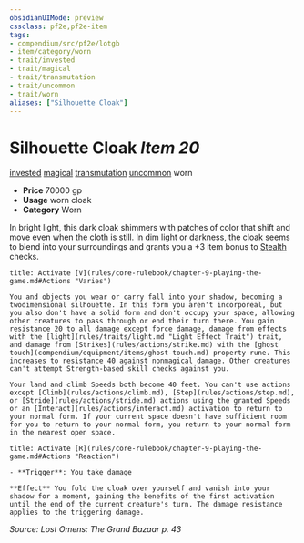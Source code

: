 ```yaml
---
obsidianUIMode: preview
cssclass: pf2e,pf2e-item
tags:
- compendium/src/pf2e/lotgb
- item/category/worn
- trait/invested
- trait/magical
- trait/transmutation
- trait/uncommon
- trait/worn
aliases: ["Silhouette Cloak"]
---
```

# Silhouette Cloak *Item 20*  
[invested](rules/traits/invested.md "Invested Item Trait")  [magical](rules/traits/magical.md "Magical Item Trait")  [transmutation](rules/traits/transmutation.md "Transmutation School Trait")  [uncommon](rules/traits/uncommon.md "Uncommon Rarity Trait")  worn  

- **Price** 70000 gp
- **Usage** worn cloak
- **Category** Worn

In bright light, this dark cloak shimmers with patches of color that shift and move even when the cloth is still. In dim light or darkness, the cloak seems to blend into your surroundings and grants you a +3 item bonus to [Stealth](compendium/skills.md#Stealth) checks.

```ad-embed-ability
title: Activate [V](rules/core-rulebook/chapter-9-playing-the-game.md#Actions "Varies")

You and objects you wear or carry fall into your shadow, becoming a twodimensional silhouette. In this form you aren't incorporeal, but you also don't have a solid form and don't occupy your space, allowing other creatures to pass through or end their turn there. You gain resistance 20 to all damage except force damage, damage from effects with the [light](rules/traits/light.md "Light Effect Trait") trait, and damage from [Strikes](rules/actions/strike.md) with the [ghost touch](compendium/equipment/items/ghost-touch.md) property rune. This increases to resistance 40 against nonmagical damage. Other creatures can't attempt Strength-based skill checks against you.

Your land and climb Speeds both become 40 feet. You can't use actions except [Climb](rules/actions/climb.md), [Step](rules/actions/step.md), or [Stride](rules/actions/stride.md) actions using the granted Speeds or an [Interact](rules/actions/interact.md) activation to return to your normal form. If your current space doesn't have sufficient room for you to return to your normal form, you return to your normal form in the nearest open space.
```

```ad-embed-ability
title: Activate [R](rules/core-rulebook/chapter-9-playing-the-game.md#Actions "Reaction")

- **Trigger**: You take damage

**Effect** You fold the cloak over yourself and vanish into your shadow for a moment, gaining the benefits of the first activation until the end of the current creature's turn. The damage resistance applies to the triggering damage.
```

*Source: Lost Omens: The Grand Bazaar p. 43*